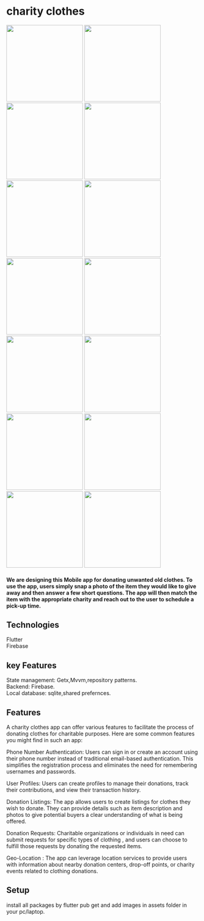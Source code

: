

# charity clothes
<img src="https://github.com/taherelzoghby/charity-clothes/assets/77517566/ef4d21ac-be83-4537-a40d-3be7c94dff74"  width="200">
<img src="https://github.com/taherelzoghby/charity-clothes/assets/77517566/550b83bf-a944-453e-b058-595570cee5f9"  width="200">
<img src="https://github.com/taherelzoghby/charity-clothes/assets/77517566/529659ef-1dc8-4ef5-aef4-8c22dd90635c"  width="200">
<img src="https://github.com/taherelzoghby/charity-clothes/assets/77517566/b0bcfe3c-4297-47c4-8f15-c65c502ca1fd"  width="200">
<img src="https://github.com/taherelzoghby/charity-clothes/assets/77517566/449e5c5b-97d2-4279-af51-fb546048ae53"  width="200">
<img src="https://github.com/taherelzoghby/charity-clothes/assets/77517566/f89338a1-c4bb-4909-95ef-1f9f99cc7c09"  width="200">
<img src="https://github.com/taherelzoghby/charity-clothes/assets/77517566/f10157e9-03ef-4775-b143-1e91809abf27"  width="200">
<img src="https://github.com/taherelzoghby/charity-clothes/assets/77517566/9a797b89-a5f4-4f23-b979-a4729fac47ca"  width="200">
<img src="https://github.com/taherelzoghby/charity-clothes/assets/77517566/296202e1-3eac-42f9-a473-b23144972163"  width="200">
<img src="https://github.com/taherelzoghby/charity-clothes/assets/77517566/296202e1-3eac-42f9-a473-b23144972163"  width="200">
<img src="https://github.com/taherelzoghby/charity-clothes/assets/77517566/861ac814-8129-477b-b852-4c2e28a13f32"  width="200">
<img src="https://github.com/taherelzoghby/charity-clothes/assets/77517566/e0862704-cc59-4b60-a06c-3b51ab08252b"  width="200">
<img src="https://github.com/taherelzoghby/charity-clothes/assets/77517566/db18e790-0b1e-4a81-bad6-6a6dd30c47f3"  width="200">
<img src="https://github.com/taherelzoghby/charity-clothes/assets/77517566/b836c5a3-280a-4c23-be0d-4f3c8ccbf065"  width="200">



#### We are designing this Mobile app for donating unwanted old clothes. To use the app, users simply snap a photo of the item they would like to give away and then answer a few short questions. The app will then match the item with the appropriate charity and reach out to the user to schedule a pick-up time.

## Technologies
Flutter<br>
Firebase<br>
## key Features
State management: Getx,Mvvm,repository patterns.<br>
Backend: Firebase.<br>
Local database: sqlite,shared prefernces.<br> 

## Features
A charity clothes app can offer various features to facilitate the process of donating clothes for charitable purposes. Here are some common features you might find in such an app:

Phone Number Authentication: Users can sign in or create an account using their phone number instead of traditional email-based authentication. This simplifies the registration process and eliminates the need for remembering usernames and passwords.

User Profiles: Users can create profiles to manage their donations, track their contributions, and view their transaction history.

Donation Listings: The app allows users to create listings for clothes they wish to donate. They can provide details such as item description and photos to give potential buyers a clear understanding of what is being offered.

Donation Requests: Charitable organizations or individuals in need can submit requests for specific types of clothing , and users can choose to fulfill those requests by donating the requested items.

Geo-Location : The app can leverage location services to provide users with information about nearby donation centers, drop-off points, or charity events related to clothing donations.

## Setup
install all packages by flutter pub get and add images in assets folder in your pc/laptop.
